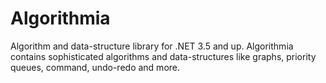 Algorithmia
===========

Algorithm and data-structure library for .NET 3.5 and up. Algorithmia contains sophisticated algorithms and data-structures like graphs, priority queues, command, undo-redo and more. 